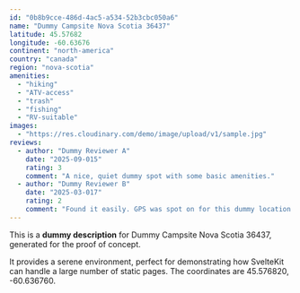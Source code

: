 ```yaml
---
id: "0b8b9cce-486d-4ac5-a534-52b3cbc050a6"
name: "Dummy Campsite Nova Scotia 36437"
latitude: 45.57682
longitude: -60.63676
continent: "north-america"
country: "canada"
region: "nova-scotia"
amenities:
  - "hiking"
  - "ATV-access"
  - "trash"
  - "fishing"
  - "RV-suitable"
images:
  - "https://res.cloudinary.com/demo/image/upload/v1/sample.jpg"
reviews:
  - author: "Dummy Reviewer A"
    date: "2025-09-015"
    rating: 3
    comment: "A nice, quiet dummy spot with some basic amenities."
  - author: "Dummy Reviewer B"
    date: "2025-03-017"
    rating: 2
    comment: "Found it easily. GPS was spot on for this dummy location."
---
```


This is a **dummy description** for Dummy Campsite Nova Scotia 36437, generated for the proof of concept.

It provides a serene environment, perfect for demonstrating how SvelteKit can handle a large number of static pages. The coordinates are 45.576820, -60.636760.
